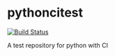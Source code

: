 # pythoncitest
[![Build Status](https://travis-ci.org/nagisc007/pythoncitest.svg?branch=master)](https://travis-ci.org/nagisc007/pythoncitest)

A test repository for python with CI
